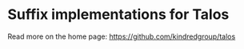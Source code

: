 # Suffix implementations for Talos
Read more on the home page: https://github.com/kindredgroup/talos